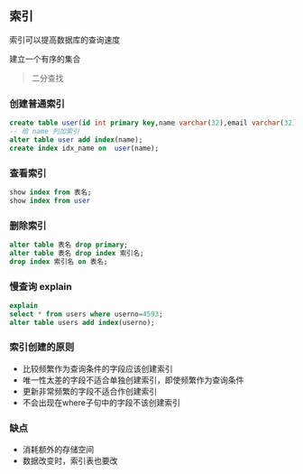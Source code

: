 ## 索引

索引可以提高数据库的查询速度

建立一个有序的集合

> 二分查找  

### 创建普通索引

```sql
create table user(id int primary key,name varchar(32),email varchar(32));
-- 给 name 列加索引
alter table user add index(name);
create index idx_name on  user(name);
```

### 查看索引

```sql
show index from 表名;
show index from user
```

### 删除索引

```sql
alter table 表名 drop primary;
alter table 表名 drop index 索引名;
drop index 索引名 on 表名;
```

### 慢查询 explain

```sql
explain
select * from users where userno=4593;
alter table users add index(userno);
```

### 索引创建的原则

* 比较频繁作为查询条件的字段应该创建索引
* 唯一性太差的字段不适合单独创建索引，即使频繁作为查询条件
* 更新非常频繁的字段不适合作创建索引
* 不会出现在where子句中的字段不该创建索引

### 缺点

* 消耗额外的存储空间
* 数据改变时，索引表也要改
